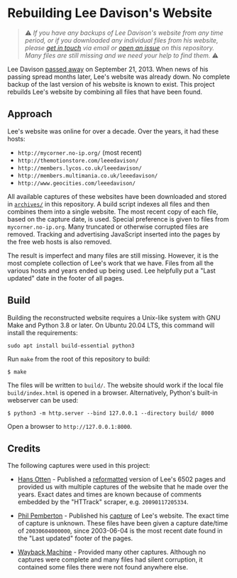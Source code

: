 # Rebuilding Lee Davison's Website

> ⚠️ *If you have any backups of Lee Davison's website from any time period, or
if you downloaded any individual files from his website, please [get in touch](https://github.com/mnaberez) via email or [open an issue](https://github.com/6502org/mycorner/issues) on this repository. Many files are still missing and we need your help to find them.* ⚠️

Lee Davison [passed away](http://forum.6502.org/viewtopic.php?f=5&t=3024) on September 21, 2013.  When news of his passing spread months later, Lee's website was already down.  No complete backup of the last version of his website is known to exist.  This project rebuilds Lee's website by combining all files that have been found.

## Approach

Lee's website was online for over a decade.  Over the years, it had these hosts:

 - `http://mycorner.no-ip.org/` (most recent)
 - `http://themotionstore.com/leeedavison/`
 - `http://members.lycos.co.uk/leeedavison/`
 - `http://members.multimania.co.uk/leeedavison/`
 - `http://www.geocities.com/leeedavison/`

All available captures of these websites have been downloaded and stored in [`archives/`](./archives)
in this repository.  A build script indexes all files and then combines them into a single website.  The most recent copy of each file, based on the capture date, is used.  Special preference is given to files from `mycorner.no-ip.org`.  Many truncated or otherwise corrupted files are removed.  Tracking and advertising JavaScript inserted into the pages by the free web hosts is also removed.

The result is imperfect and many files are still missing.  However, it is the most complete collection of Lee's work that we have.  Files from all the various hosts and years ended up being used.  Lee helpfully put a "Last updated" date in the footer of all pages.

## Build

Building the reconstructed website requires a Unix-like system with GNU Make and Python 3.8 or later.  On Ubuntu 20.04 LTS, this command will install the requirements:

```text
sudo apt install build-essential python3
```

Run `make` from the root of this repository to build:

```text
$ make
```

The files will be written to `build/`.  The website should work if the local file `build/index.html` is opened in a browser.  Alternatively, Python's built-in webserver can be used:

```text 
$ python3 -m http.server --bind 127.0.0.1 --directory build/ 8000
```

Open a browser to `http://127.0.0.1:8000`.

## Credits

The following captures were used in this project:

 - [Hans Otten](http://retro.hansotten.nl) - Published a [reformatted](http://retro.hansotten.nl/6502-sbc/lee-davison-web-site/) version of Lee's 6502 pages and provided us with multiple captures of the website that he made over the years.  Exact dates and times are known because of comments embedded by the "HTTrack" scraper, e.g. `20090117205334`.

 - [Phil Pemberton](https://www.philpem.me.uk/) - Published his [capture](https://www.philpem.me.uk/leeedavison/) of Lee's website.  The exact time of capture is unknown.  These files have been given a capture date/time of `20030604000000`, since 2003-06-04 is the most recent date found in the "Last updated" footer of the pages.

 - [Wayback Machine](https://archive.org/web/) - Provided many other captures.  Although no captures were complete and many files had silent corruption, it contained some files there were not found anywhere else.
